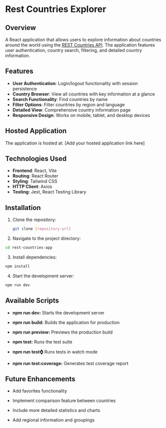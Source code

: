 # Rest Countries Explorer

## Overview

A React application that allows users to explore information about countries around the world using the [REST Countries API](https://restcountries.com/). The application features user authentication, country search, filtering, and detailed country information.

## Features

- **User Authentication**: Login/logout functionality with session persistence
- **Country Browser**: View all countries with key information at a glance
- **Search Functionality**: Find countries by name
- **Filter Options**: Filter countries by region and language
- **Detailed View**: Comprehensive country information page
- **Responsive Design**: Works on mobile, tablet, and desktop devices

## Hosted Application

The application is hosted at: [Add your hosted application link here]

## Technologies Used

- **Frontend**: React, Vite
- **Routing**: React Router
- **Styling**: Tailwind CSS
- **HTTP Client**: Axios
- **Testing**: Jest, React Testing Library

## Installation

1. Clone the repository:

   ```bash
   git clone [repository-url]
   ```

2. Navigate to the project directory:

```bash
cd rest-countries-app
```

3. Install dependencies:

```bash
npm install
```

4. Start the development server:

```bash
npm run dev
```

## Available Scripts

- **npm run dev:** Starts the development server

- **npm run build:** Builds the application for production

- **npm run preview:** Previews the production build

- **npm test:** Runs the test suite

- **npm run test:watch:** Runs tests in watch mode

- **npm run test:coverage:** Generates test coverage report

## Future Enhancements

- Add favorites functionality

- Implement comparison feature between countries

- Include more detailed statistics and charts

- Add regional information and groupings
